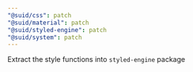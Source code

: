 ```yaml
---
"@suid/css": patch
"@suid/material": patch
"@suid/styled-engine": patch
"@suid/system": patch
---
```


Extract the style functions into `styled-engine` package
